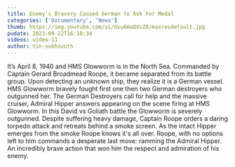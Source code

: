 ```yaml
---
title: Enemy's Bravery Caused German to Ask For Medal
categories: ['Documentary', 'News']
thumb: https://img.youtube.com/vi/Ovu6HaQXvZ8/maxresdefault.jpg
pudate: 2023-09-22T16:10:34
videos: video-11
author: tin-sokhavuth
---
```

<!--src/content/posts/post-11.md-->

It’s April 8, 1940 and HMS Glowworm is in the North Sea. Commanded by Captain Gerard Broadmead Roope, it became separated from its battle group. Upon detecting an unknown ship, they realize it is a German vessel. HMS Glowworm bravely fought first one then two German destroyers who outgunned her. The German Destroyers call for help and the massive cruiser, Admiral Hipper answers appearing on the scene firing at HMS Glowworm. In this David vs Goliath battle the Glowworm is severely outgunned. Despite suffering heavy damage, Captain Roope orders a daring torpedo attack and retreats behind a smoke screen. As the intact Hipper emerges from the smoke Roope knows it's all over. Roope, with no options left to him commands a desperate last move: ramming the Admiral Hipper. An incredibly brave action that won him the respect and admiration of his enemy.